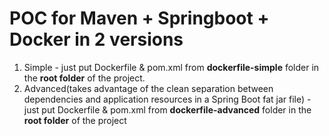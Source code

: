 # POC for Maven + Springboot + Docker in 2 versions

1. Simple - just put Dockerfile & pom.xml from **dockerfile-simple** folder in the **root folder** of the project.
2. Advanced(takes advantage of the clean separation between dependencies and application resources in a Spring Boot fat jar file) - just put Dockerfile & pom.xml from **dockerfile-advanced** folder in the **root folder** of the project 
